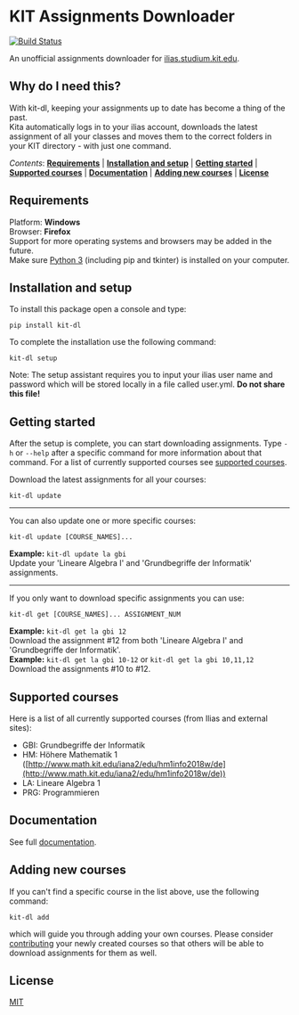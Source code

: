 # KIT Assignments Downloader 
[![Build Status](https://travis-ci.org/jonasstr/kit-assignments-downloader.svg?branch=master)](https://travis-ci.org/jonasstr/kit-assignments-downloader)

An unofficial assignments downloader for [ilias.studium.kit.edu](http://ilias.studium.kit.edu/).  

## Why do I need this?

With kit-dl, keeping your assignments up to date has become a thing of the past.  
Kita automatically logs in to your ilias account, downloads the latest assignment of all your classes and moves them to the correct folders in your KIT directory - with just one command.

*Contents*: **[Requirements](#requirements)** | **[Installation and setup](#installation-and-setup)** | **[Getting started](#getting-started)** | **[Supported courses](#supported-courses)** | **[Documentation](#documentation)** | **[Adding new courses](#adding-new-courses)** | **[License](#license)**

## Requirements
Platform: **Windows**   
Browser: **Firefox**  
Support for more operating systems and browsers may be added in the future.  
Make sure [Python 3](https://www.python.org/downloads/) (including pip and tkinter) is installed on your computer.

## Installation and setup
 
To install this package open a console and type:

    pip install kit-dl
  
To complete the installation use the following command:

    kit-dl setup      
Note: The setup assistant requires you to input your ilias user name and password which will be stored locally in a file called user.yml. **Do not share this file!**

## Getting started

After the setup is complete, you can start downloading assignments. Type `-h` or `--help` after a specific command for more information about that command. For a list of currently supported courses see [supported courses](#supported-courses).

Download the latest assignments for all your courses:
```
kit-dl update
```
---
You can also update one or more specific courses:
```
kit-dl update [COURSE_NAMES]...
```
**Example:** `kit-dl update la gbi`  
Update your 'Lineare Algebra I' and 'Grundbegriffe der Informatik' assignments.

---
If you only want to download specific assignments you can use:
```
kit-dl get [COURSE_NAMES]... ASSIGNMENT_NUM
```
**Example:** `kit-dl get la gbi 12`  
Download the assignment #12 from both 'Lineare Algebra I' and 'Grundbegriffe der Informatik'.  
**Example:** `kit-dl get la gbi 10-12` or `kit-dl get la gbi 10,11,12`  
Download the assignments #10 to #12.
  
 ## Supported courses
 Here is a list of all currently supported courses (from Ilias and external sites):  
 * GBI: Grundbegriffe der Informatik
 * HM: Höhere Mathematik 1 ([http://www.math.kit.edu/iana2/edu/hm1info2018w/de](http://www.math.kit.edu/iana2/edu/hm1info2018w/de))
 * LA: Lineare Algebra 1
 * PRG: Programmieren
 
 ## Documentation
 See full [documentation](https://github.com/jonasstr/scripts/blob/master/docs.md).
  
 ## Adding new courses
 
If you can't find a specific course in the list above, use the following command:
```
kit-dl add
``` 
which will guide you through adding your own courses. Please consider [contributing]() your newly created courses so that others will be able to download assignments for them as well. 

## License
[MIT](https://github.com/jonasstr/scripts/blob/master/LICENSE)
